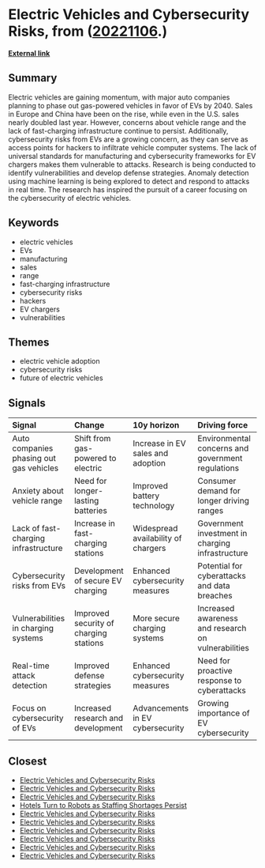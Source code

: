 # __Electric Vehicles and Cybersecurity Risks__, from ([20221106](https://kghosh.substack.com/p/20221106).)

__[External link](https://umdearborn.edu/news/ev-charging-stations-could-be-target-hackers?utm_source=newsletter&utm_medium=email&utm_campaign=newsletter_axioscodebook&stream=top)__



## Summary

Electric vehicles are gaining momentum, with major auto companies planning to phase out gas-powered vehicles in favor of EVs by 2040. Sales in Europe and China have been on the rise, while even in the U.S. sales nearly doubled last year. However, concerns about vehicle range and the lack of fast-charging infrastructure continue to persist. Additionally, cybersecurity risks from EVs are a growing concern, as they can serve as access points for hackers to infiltrate vehicle computer systems. The lack of universal standards for manufacturing and cybersecurity frameworks for EV chargers makes them vulnerable to attacks. Research is being conducted to identify vulnerabilities and develop defense strategies. Anomaly detection using machine learning is being explored to detect and respond to attacks in real time. The research has inspired the pursuit of a career focusing on the cybersecurity of electric vehicles.

## Keywords

* electric vehicles
* EVs
* manufacturing
* sales
* range
* fast-charging infrastructure
* cybersecurity risks
* hackers
* EV chargers
* vulnerabilities

## Themes

* electric vehicle adoption
* cybersecurity risks
* future of electric vehicles

## Signals

| Signal                                  | Change                                 | 10y horizon                         | Driving force                                       |
|:----------------------------------------|:---------------------------------------|:------------------------------------|:----------------------------------------------------|
| Auto companies phasing out gas vehicles | Shift from gas-powered to electric     | Increase in EV sales and adoption   | Environmental concerns and government regulations   |
| Anxiety about vehicle range             | Need for longer-lasting batteries      | Improved battery technology         | Consumer demand for longer driving ranges           |
| Lack of fast-charging infrastructure    | Increase in fast-charging stations     | Widespread availability of chargers | Government investment in charging infrastructure    |
| Cybersecurity risks from EVs            | Development of secure EV charging      | Enhanced cybersecurity measures     | Potential for cyberattacks and data breaches        |
| Vulnerabilities in charging systems     | Improved security of charging stations | More secure charging systems        | Increased awareness and research on vulnerabilities |
| Real-time attack detection              | Improved defense strategies            | Enhanced cybersecurity measures     | Need for proactive response to cyberattacks         |
| Focus on cybersecurity of EVs           | Increased research and development     | Advancements in EV cybersecurity    | Growing importance of EV cybersecurity              |

## Closest

* [Electric Vehicles and Cybersecurity Risks](aed93d4ebe969eabe23df9935bdb4cb8)
* [Electric Vehicles and Cybersecurity Risks](aed93d4ebe969eabe23df9935bdb4cb8)
* [Electric Vehicles and Cybersecurity Risks](aed93d4ebe969eabe23df9935bdb4cb8)
* [Hotels Turn to Robots as Staffing Shortages Persist](b35030f7ffb9e082dea84058ac63f3ca)
* [Electric Vehicles and Cybersecurity Risks](aed93d4ebe969eabe23df9935bdb4cb8)
* [Electric Vehicles and Cybersecurity Risks](aed93d4ebe969eabe23df9935bdb4cb8)
* [Electric Vehicles and Cybersecurity Risks](aed93d4ebe969eabe23df9935bdb4cb8)
* [Electric Vehicles and Cybersecurity Risks](aed93d4ebe969eabe23df9935bdb4cb8)
* [Electric Vehicles and Cybersecurity Risks](aed93d4ebe969eabe23df9935bdb4cb8)
* [Electric Vehicles and Cybersecurity Risks](aed93d4ebe969eabe23df9935bdb4cb8)
